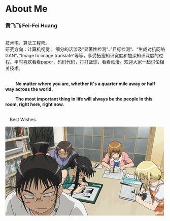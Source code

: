 # About Me


### 黄飞飞 Fei-Fei Huang
<br>
技术宅，算法工程师。
<br>
研究方向：计算机视觉；
细分的话涉及”显著性检测“、”目标检测“、“生成对抗网络GAN”、”Image to image translate“等等，享受拓宽知识宽度和加深知识深度的过程。平时喜欢看看paper，码码代码，打打篮球，看看动漫。欢迎大家一起讨论相关技术。
<br>
<br>

&emsp;&emsp; **No matter where you are, whether it's a quarter mile away or half way across the world.**

&emsp;&emsp; **The most important thing in life will always be the people in this room, right here, right now.**

<br>
&emsp;Best Wishes.


![imgs](/images/content/about/img1.jpg)
